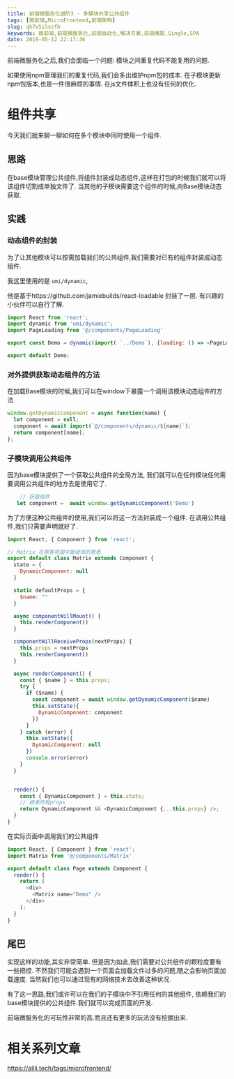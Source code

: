 ```yaml
---
title: 前端微服务化进阶3 - 多模块共享公共组件
tags: [微前端,MicroFrontend,前端架构]
slug: qh7x5i5szfh
keywords: 微前端,前端微服务化,前端自动化,解决方案,前端难题,Single,SPA
date: 2019-05-12 22:17:36
---
```

前端微服务化之后,我们会面临一个问题: 模块之间重复代码不能复用的问题.

如果使用npm管理我们的重复代码,我们会多出维护npm包的成本.
在子模块更新npm包版本,也是一件很麻烦的事情.
在js文件体积上也没有任何的优化.

# 组件共享
今天我们就来聊一聊如何在多个模块中同时使用一个组件.

## 思路
在base模块管理公共组件,将组件封装成动态组件,这样在打包的时候我们就可以将该组件切割成单独文件了.
当其他的子模块需要这个组件的时候,向Base模块动态获取.


## 实践

### 动态组件的封装

为了让其他模块可以按需加载我们的公共组件,我们需要对已有的组件封装成动态组件.

我这里使用的是 `umi/dynamic`,

他是基于https://github.com/jamiebuilds/react-loadable 封装了一层.
有兴趣的小伙伴可以自行了解.

```js
import React from 'react';
import dynamic from 'umi/dynamic';
import PageLoading from '@/components/PageLoading'

export const Demo = dynamic(import( `../Demo`), {loading: () => <PageLoading />})

export default Demo;
```

### 对外提供获取动态组件的方法
在加载Base模块的时候,我们可以在window下暴露一个调用该模块动态组件的方法

```js
window.getDynamicComponent = async function(name) {
  let component = null;
  component = await import(`@/components/dynamic/${name}`);
  return component[name];
};
```


### 子模块调用公共组件
因为base模块提供了一个获取公共组件的全局方法,
我们就可以在任何模块任何需要调用公共组件的地方去是使用它了.

```js
    // 获取组件
   let component =  await window.getDynamicComponent('Demo')
```

为了方便这种公共组件的使用,我们可以将这一方法封装成一个组件.
在调用公共组件,我们只需要声明就好了.



```js
import React, { Component } from 'react';

// Matrix 在黑客帝国中是母体的意思
export default class Matrix extends Component {
  state = {
    DynamicComponent: null
  }

  static defaultProps = {
    $name: ""
  }

  async componentWillMount() {
    this.renderComponent()
  }

  componentWillReceiveProps(nextProps) {
    this.props = nextProps
    this.renderComponent()
  }

  async renderComponent() {
    const { $name } = this.props;
    try {
      if ($name) {
        const component = await window.getDynamicComponent($name)
        this.setState({
          DynamicComponent: component
        })
      }
    } catch (error) {
      this.setState({
        DynamicComponent: null
      })
      console.error(error)
    }
  }


  render() {
    const { DynamicComponent } = this.state;
    // 继承所有props
    return DynamicComponent && <DynamicComponent {...this.props} />;
  }
}

```

在实际页面中调用我们的公共组件

```js
import React, { Component } from 'react';
import Matrix from '@/components/Matrix'

export default class Page extends Component {
  render() {
    return (
      <div>
        <Matrix name="Demo" />
      </div>
    );
  }
}

```



## 尾巴
实现这样的功能,其实非常简单. 
但是因为如此,我们需要对公共组件的颗粒度要有一些把控.
不然我们可能会遇到一个页面会加载文件过多的问题,随之会影响页面加载速度.
当然我们也可以通过现有的网络技术去改善这种状况.

有了这一思路,我们或许可以在我们的子模块中不引用任何的其他组件,
依赖我们的base模块提供的公共组件.我们就可以完成页面的开发.

前端微服务化的可玩性非常的高.而且还有更多的玩法没有挖掘出来.











# 相关系列文章

https://alili.tech/tags/microfrontend/
